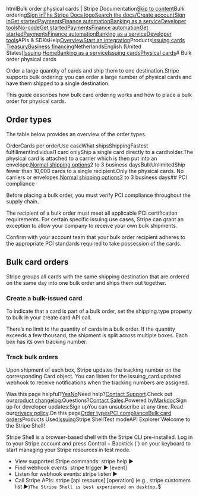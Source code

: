 htmlBulk order physical cards | Stripe Documentation[Skip to content](#main-content)Bulk ordering[Sign in](https://dashboard.stripe.com/login?redirect=https%3A%2F%2Fdocs.stripe.com%2Fissuing%2Fcards%2Fphysical%2Fbulk)[The Stripe Docs logo](/)[Search the docs/](#)[Create account](https://dashboard.stripe.com/register/issuing)[Sign in](https://dashboard.stripe.com/login?redirect=https%3A%2F%2Fdocs.stripe.com%2Fissuing%2Fcards%2Fphysical%2Fbulk)[Get started](/get-started)[Payments](/payments)[Finance automation](/finance-automation)[Banking as a service](/financial-services)[Developer tools](/development)[No-code](/no-code)[Get started](/get-started)[Payments](/payments)[Finance automation](/finance-automation)[](#)[Get started](/get-started)[Payments](/payments)[Finance automation](/finance-automation)[Banking as a service](/financial-services)[Developer tools](/development)[](#)APIs & SDKsHelp[Overview](/docs/financial-services)[Start an integration](#)Products[Issuing cards](#)
[Treasury](#)[Business financing](#)NetherlandsEnglish (United States)[](#)[](#)[Issuing](/issuing)·[Home](/docs)[Banking as a service](/docs/financial-services)[Issuing cards](/docs/issuing)[Physical cards](/docs/issuing/cards/physical)# Bulk order physical cards

Order a large quantity of cards and ship them to one destination.Stripe supports bulk ordering: you can order a large number of physical cards and have them shipped to a single destination.

This guide describes how bulk card ordering works and how to place a bulk order for physical cards.

## Order types

The table below provides an overview of the order types.

OrderCards per orderUse caseWhat shipsShippingFastest fulfillmentIndividual1 card onlyShip a single card directly to a cardholder.The physical card is attached to a carrier which is then put into an envelope.[Normal shipping options](/issuing/cards/physical/standard#shipping-your-cards)2 to 3 business daysBulkUnlimitedShip fewer than 10,000 cards to a single recipient.Only the physical cards. No carriers or envelopes.[Normal shipping options](/issuing/cards/physical/standard#shipping-your-cards)2 to 3 business days## PCI compliance

Before placing a bulk order, you must verify PCI compliance throughout the supply chain.

The recipient of a bulk order must meet all applicable PCI certification requirements. For certain specific issuing use cases, Stripe can grant an exception to allow your company to receive your own bulk shipments.

Confirm with your account team that your bulk order recipient adheres to the appropriate PCI standards required to take possession of the cards.

## Bulk card orders

Stripe groups all cards with the same shipping destination that are ordered on the same day into one bulk order and ships them out together.

### Create a bulk-issued card

To indicate that a card is part of a bulk order, set the shipping.type property to bulk in your create card API call.

There’s no limit to the quantity of cards in a bulk order. If the quantity exceeds a few thousand, the shipment is split across multiple boxes. Each box has its own tracking number.

### Track bulk orders

Upon shipment of each box, Stripe updates the tracking number on the corresponding Card object. You can listen for the issuing_card.updated webhook to receive notifications when the tracking numbers are assigned.

Was this page helpful?[Yes](#)[No](#)Need help?[Contact Support](https://support.stripe.com/).Check out our[product changelog](https://stripe.com/blog/changelog).Questions?[Contact Sales](https://stripe.com/contact/sales).Powered by[Markdoc](https://markdoc.dev)Sign up for developer updates:Sign upYou can unsubscribe at any time. Read our[privacy policy](https://stripe.com/privacy).On this page[Order types](#order-types)[PCI compliance](#pci-compliance)[Bulk card orders](#bulk-card-orders)Products Used[Issuing](/issuing)Stripe ShellTest modeAPI Explorer[](https://stripe.com/docs/stripe-cli#install)`Welcome to the Stripe Shell!

Stripe Shell is a browser-based shell with the Stripe CLI pre-installed. Log in to your
Stripe account and press Control + Backtick (`) on your keyboard to start managing your Stripe
resources in test mode.

- View supported Stripe commands: stripe help ▶️
- Find webhook events: stripe trigger ▶️ [event]
- Listen for webhook events: stripe listen ▶
- Call Stripe APIs: stripe [api resource] [operation] (e.g., stripe customers list ▶️)`The Stripe Shell is best experienced on desktop.`$`